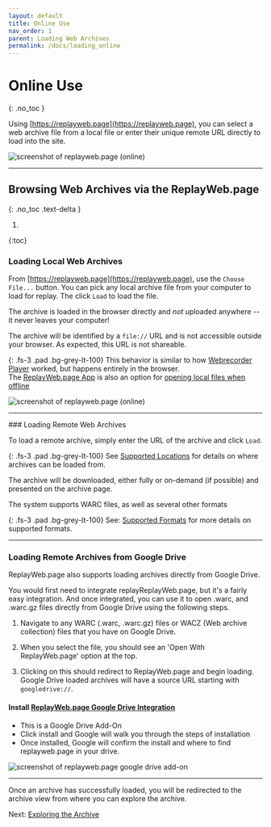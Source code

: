 ```yaml
---
layout: default
title: Online Use
nav_order: 1
parent: Loading Web Archives
permalink: /docs/loading_online
---
```

# Online Use
{: .no_toc }

Using [https://replayweb.page](https://replayweb.page), you can select a web archive file from a local file or enter their unique remote URL directly to load into the site.

<img alt="screenshot of replayweb.page (online)" src="/assets/replaywebpage-online.png">
<hr> 

## Browsing Web Archives via the ReplayWeb.page
{: .no_toc .text-delta }


1. 
{:toc}

### Loading Local Web Archives

From [https://replayweb.page](https://replayweb.page), use the `Choose File...` button. You can pick any local archive file from your computer to load for replay. 
The click `Load` to load the file. 

The archive is loaded in the browser directly and *not* uploaded anywhere -- it never leaves your computer!

The archive will be identified by a `file://` URL and is not accessible outside your browser. As expected,
this URL is not shareable.

{:  .fs-3 .pad .bg-grey-lt-100}
This behavior is similar to how [Webrecorder Player](https://github.com/webrecorder/webrecorder-player) worked, but happens entirely in the browser. <br>The [ReplayWeb.page App](https://github.com/webrecorder/replayweb.page/releases) is also an option for [opening local files when offline](offline#replaywebpage-as-standalone-desktop-electron-app)

<img alt="screenshot of replayweb.page (online)" src="/assets/replaywebpage-online-local.png">

<hr> 
### Loading Remote Web Archives

To load a remote archive, simply enter the URL of the archive and click `Load`.

{: .fs-3 .pad .bg-grey-lt-100}
See [Supported Locations](locations) for details on where archives can be loaded from.

The archive will be downloaded, either fully or on-demand (if possible) and presented on the archive page.

The system supports WARC files, as well as several other formats

{:  .fs-3 .pad .bg-grey-lt-100}
See: [Supported Formats](formats) for more details on supported formats.

<hr>

### Loading Remote Archives from Google Drive

ReplayWeb.page also supports loading archives directly from Google Drive.

You would first need to integrate replayReplayWeb.page, but it's a fairly easy integration. And once integrated, you can use it to open .warc, and .warc.gz files directly from Google Drive using the following steps.

1. Navigate to any WARC (.warc, .warc.gz) files or WACZ (Web archive collection) files that you have on Google Drive.

2. When you select the file, you should see an 'Open With ReplayWeb.page' option at the top.

3. Clicking on this should redirect to ReplayWeb.page and begin loading. Google Drive loaded archives will have a source URL starting with `googledrive://`.


#### Install [ReplayWeb.page Google Drive Integration](https://gsuite.google.com/u/2/marketplace/app/replaywebpage/160798412227)
* This is a Google Drive Add-On
* Click install and Google will walk you through the steps of installation
* Once installed, Google will confirm the install and where to find replayweb.page in your drive.

<img alt="screenshot of replayweb.page google drive add-on" src="/assets/replaywebpage-googledrive-install.gif">



<hr>
Once an archive has successfully loaded, you will be redirected to the archive view from where you can explore the archive.

Next:  [Exploring the Archive](/docs/exploring)






